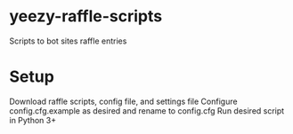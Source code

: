 # yeezy-raffle-scripts
Scripts to bot sites raffle entries

# Setup
Download raffle scripts, config file, and settings file
Configure config.cfg.example as desired and rename to config.cfg
Run desired script in Python 3+
